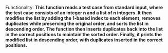 Functionality: **This function reads a test case from standard input, where the test case consists of an integer n and a list of n integers. It then modifies the list by adding the 1-based index to each element, removes duplicates while preserving the original order, and sorts the list in descending order. The function then inserts duplicates back into the list in the correct positions to maintain the sorted order. Finally, it prints the modified list in descending order, with duplicates inserted in the correct positions.**